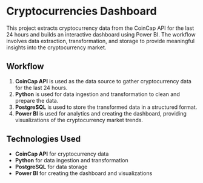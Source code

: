 # Cryptocurrencies Dashboard

This project extracts cryptocurrency data from the CoinCap API for the last 24 hours and builds an interactive dashboard using Power BI. The workflow involves data extraction, transformation, and storage to provide meaningful insights into the cryptocurrency market.

## Workflow

1. **CoinCap API** is used as the data source to gather cryptocurrency data for the last 24 hours.
2. **Python** is used for data ingestion and transformation to clean and prepare the data.
3. **PostgreSQL** is used to store the transformed data in a structured format.
4. **Power BI** is used for analytics and creating the dashboard, providing visualizations of the cryptocurrency market trends.

## Technologies Used

- **CoinCap API** for cryptocurrency data
- **Python** for data ingestion and transformation
- **PostgreSQL** for data storage
- **Power BI** for creating the dashboard and visualizations

